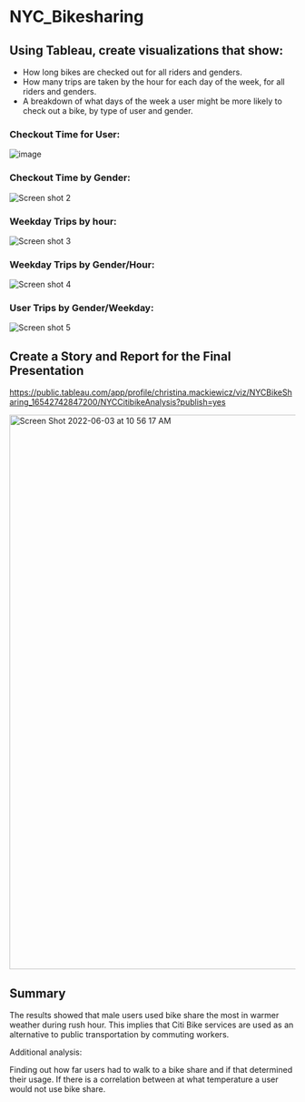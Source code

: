 # NYC_Bikesharing


## Using Tableau, create visualizations that show:

* How long bikes are checked out for all riders and genders.
* How many trips are taken by the hour for each day of the week, for all riders and genders.
* A breakdown of what days of the week a user might be more likely to check out a bike, by type of user and gender.

### Checkout Time for User:

![image](https://user-images.githubusercontent.com/95730183/171910200-d8c98805-19ea-4ae9-ac60-00a1833910e2.png)


### Checkout Time by Gender:

![Screen shot 2](https://user-images.githubusercontent.com/95730183/171906429-4d4e2785-d428-42cb-96b8-041fc8dbcc55.png)

### Weekday Trips by hour:

![Screen shot 3](https://user-images.githubusercontent.com/95730183/171906512-56dd452a-333e-4626-a6b8-62d7835ae0d0.png)


### Weekday Trips by Gender/Hour:

![Screen shot 4](https://user-images.githubusercontent.com/95730183/171906552-fdc40b2e-0941-485e-865e-fa77e695f87a.png)


### User Trips by Gender/Weekday:

![Screen shot 5](https://user-images.githubusercontent.com/95730183/171906694-b423065d-83b0-4a89-bbfa-e3f2f9a588be.png)


## Create a Story and Report for the Final Presentation

https://public.tableau.com/app/profile/christina.mackiewicz/viz/NYCBikeSharing_16542742847200/NYCCitibikeAnalysis?publish=yes


<img width="975" alt="Screen Shot 2022-06-03 at 10 56 17 AM" src="https://user-images.githubusercontent.com/95730183/171910927-431048ef-dbeb-4a47-accc-7b4fe4bb8cd7.png">


## Summary

The results showed that male users used bike share the most in warmer weather during rush hour.
This implies that Citi Bike services are used as an alternative to public transportation by commuting workers.


Additional analysis:

Finding out how far users had to walk to a bike share and if that determined their usage.
If there is a correlation between at what temperature a user would not use bike share.
